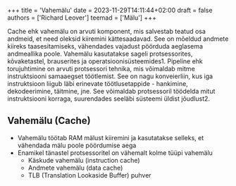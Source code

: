 +++
title = 'Vahemälu'
date = 2023-11-29T14:11:44+02:00
draft = false
authors = ['Richard Leover']
teemad = ['Mälu']
+++

Cache ehk vahemälu on arvuti komponent, mis salvestab teatud osa andmeid, et need oleksid kiiremini kättesaadavad. See on mõeldud andmete kiireks taasesitamiseks, vähendades vajadust pöörduda aeglasema andmeallika poole. Vahemälu kasutatakse sageli protsessorites, kõvaketastel, brauserites ja operatsioonisüsteemides1.
Pipeline ehk torujuhtimine on arvuti protsessori tehnika, mis võimaldab mitme instruktsiooni samaaegset töötlemist. See on nagu konveierliin, kus iga instruktsioon liigub läbi erinevate töötlusetappide - hankimine, dekodeerimine, täitmine, jne. See võimaldab protsessoril töödelda mitut instruktsiooni korraga, suurendades seeläbi süsteemi üldist jõudlust2.

Vahemälu (Cache)
------------

* Vahemälu töötab RAM mälust kiiremini ja kasutatakse selleks, et
vähendada mälu poole pöördumise aega
* Enamikel tänastel protsessoritel on vähemalt kolme tüüpi vahemälu
    * Käskude vahemälu (instruction cache)
    * Andmete vahemälu (data cache)
    * TLB (Translation Lookaside Buffer) puhver